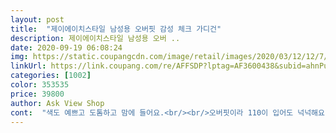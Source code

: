 ```yaml
---
layout: post 
title:  "제이에이치스타일 남성용 오버핏 감성 체크 가디건" 
description: 제이에이치스타일 남성용 오버 ..
date: 2020-09-19 06:08:24 
img: https://static.coupangcdn.com/image/retail/images/2020/03/12/12/7/cd6ae22e-7aec-49ae-9911-ceff25b83edf.jpg 
linkUrl: https://link.coupang.com/re/AFFSDP?lptag=AF3600438&subid=ahnPublicAsk&pageKey=1391843184&itemId=2427227969&vendorItemId=71331118379&traceid=V0-113-a81ce336adf1121d 
categories: [1002] 
color: 353535 
price: 39800 
author: Ask View Shop 
cont:  "색도 예쁘고 도톰하고 맘에 들어요.<br/><br/>오버핏이라 110이 입어도 넉넉해요.<br/><br/>옷이 너므 이쁘고 작으면 어쩌지 라는 생각을 좀 햇는데 전혀 작지않아요! 저는 오히려 크게 입는걸 선호하는편이라서 딱좋습니다<br/>" 
---
```

